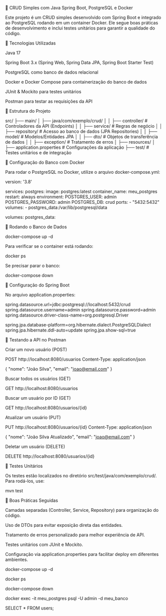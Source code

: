 📌 CRUD Simples com Java Spring Boot, PostgreSQL e Docker

Este projeto é um CRUD simples desenvolvido com Spring Boot e integrado ao PostgreSQL rodando em um container Docker. Ele segue boas práticas de desenvolvimento e inclui testes unitários para garantir a qualidade do código.

🚀 Tecnologias Utilizadas

Java 17

Spring Boot 3.x (Spring Web, Spring Data JPA, Spring Boot Starter Test)

PostgreSQL como banco de dados relacional

Docker e Docker Compose para containerização do banco de dados

JUnit & Mockito para testes unitários

Postman para testar as requisições da API

📂 Estrutura do Projeto

src/
├── main/
│   ├── java/com/exemplo/crud/
│   │   ├── controller/  # Controladores da API (Endpoints)
│   │   ├── service/     # Regras de negócio
│   │   ├── repository/  # Acesso ao banco de dados (JPA Repositories)
│   │   ├── model/       # Modelos/Entidades JPA
│   │   ├── dto/         # Objetos de transferência de dados
│   │   ├── exception/   # Tratamento de erros
│   ├── resources/
│       ├── application.properties  # Configurações da aplicação
├── test/  # Testes unitários e de integração

🐳 Configuração do Banco com Docker

Para rodar o PostgreSQL no Docker, utilize o arquivo docker-compose.yml:

version: '3.8'

services:
  postgres:
    image: postgres:latest
    container_name: meu_postgres
    restart: always
    environment:
      POSTGRES_USER: admin
      POSTGRES_PASSWORD: admin
      POSTGRES_DB: crud
    ports:
      - "5432:5432"
    volumes:
      - postgres_data:/var/lib/postgresql/data

volumes:
  postgres_data:

📌 Rodando o Banco de Dados

docker-compose up -d

Para verificar se o container está rodando:

docker ps

Se precisar parar o banco:

docker-compose down

🔧 Configuração do Spring Boot

No arquivo application.properties:

spring.datasource.url=jdbc:postgresql://localhost:5432/crud
spring.datasource.username=admin
spring.datasource.password=admin
spring.datasource.driver-class-name=org.postgresql.Driver

spring.jpa.database-platform=org.hibernate.dialect.PostgreSQLDialect
spring.jpa.hibernate.ddl-auto=update
spring.jpa.show-sql=true

📡 Testando a API no Postman

Criar um novo usuário (POST)

POST http://localhost:8080/usuarios
Content-Type: application/json

{
    "nome": "João Silva",
    "email": "joao@email.com"
}

Buscar todos os usuários (GET)

GET http://localhost:8080/usuarios

Buscar um usuário por ID (GET)

GET http://localhost:8080/usuarios/{id}

Atualizar um usuário (PUT)

PUT http://localhost:8080/usuarios/{id}
Content-Type: application/json

{
    "nome": "João Silva Atualizado",
    "email": "joao@email.com"
}

Deletar um usuário (DELETE)

DELETE http://localhost:8080/usuarios/{id}

🧪 Testes Unitários

Os testes estão localizados no diretório src/test/java/com/exemplo/crud/. Para rodá-los, use:

mvn test

📜 Boas Práticas Seguidas

Camadas separadas (Controller, Service, Repository) para organização do código.

Uso de DTOs para evitar exposição direta das entidades.

Tratamento de erros personalizado para melhor experiência de API.

Testes unitários com JUnit e Mockito.

Configuração via application.properties para facilitar deploy em diferentes ambientes.




docker-compose up -d

docker ps

docker-compose down

docker exec -it meu_postgres psql -U admin -d meu_banco

SELECT * FROM users;


